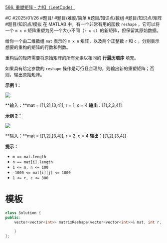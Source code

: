 [566. 重塑矩阵 - 力扣（LeetCode）](https://leetcode.cn/problems/reshape-the-matrix/description/)

#C #2025/01/26 #题目/ #题目/难度/简单 #题目/知识点/数组 #题目/知识点/矩阵 #题目/知识点/模拟
在 MATLAB 中，有一个非常有用的函数 `reshape` ，它可以将一个 `m x n` 矩阵重塑为另一个大小不同（`r x c`）的新矩阵，但保留其原始数据。

给你一个由二维数组 `mat` 表示的 `m x n` 矩阵，以及两个正整数 `r` 和 `c` ，分别表示想要的重构的矩阵的行数和列数。

重构后的矩阵需要将原始矩阵的所有元素以相同的 **行遍历顺序** 填充。

如果具有给定参数的 `reshape` 操作是可行且合理的，则输出新的重塑矩阵；否则，输出原始矩阵。

**示例 1：**

![](https://assets.leetcode.com/uploads/2021/04/24/reshape1-grid.jpg)

**输入：**mat = [[1,2],[3,4]], r = 1, c = 4
**输出：**[[1,2,3,4]]

**示例 2：**

![](https://assets.leetcode.com/uploads/2021/04/24/reshape2-grid.jpg)

**输入：**mat = [[1,2],[3,4]], r = 2, c = 4
**输出：**[[1,2],[3,4]]

**提示：**

- `m == mat.length`
- `n == mat[i].length`
- `1 <= m, n <= 100`
- `-1000 <= mat[i][j] <= 1000`
- `1 <= r, c <= 300`

# 模板

```cpp
class Solution {
public:
    vector<vector<int>> matrixReshape(vector<vector<int>>& mat, int r, int c) {
        
    }
};
```